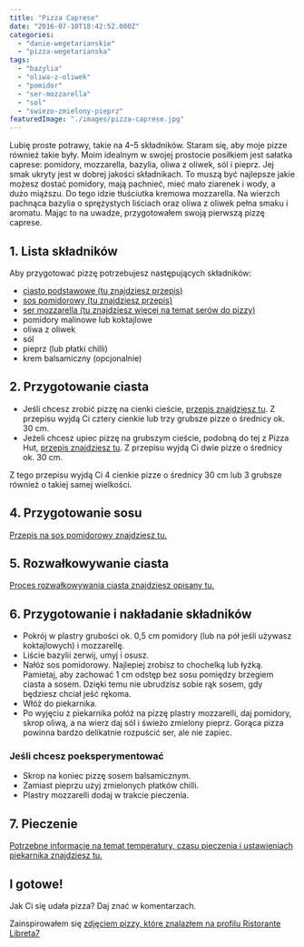 ```yaml
---
title: "Pizza Caprese"
date: "2016-07-10T18:42:52.000Z"
categories: 
  - "danie-wegetarianskie"
  - "pizza-wegetarianska"
tags: 
  - "bazylia"
  - "oliwa-z-oliwek"
  - "pomidor"
  - "ser-mozzarella"
  - "sol"
  - "swiezo-zmielony-pieprz"
featuredImage: "./images/pizza-caprese.jpg"
---
```


Lubię proste potrawy, takie na 4–5 składników. Staram się, aby moje pizze również takie były. Moim idealnym w swojej prostocie posiłkiem jest sałatka caprese: pomidory, mozzarella, bazylia, oliwa z oliwek, sól i pieprz. Jej smak ukryty jest w dobrej jakości składnikach. To muszą być najlepsze jakie możesz dostać pomidory, mają pachnieć, mieć mało ziarenek i wody, a dużo miąższu. Do tego idzie tłuściutka kremowa mozzarella. Na wierzch pachnąca bazylia o sprężystych liściach oraz oliwa z oliwek pełna smaku i aromatu. Mając to na uwadze, przygotowałem swoją pierwszą pizzę caprese.

## 1\. Lista składników

Aby przygotować pizzę potrzebujesz następujących składników:

- <a href="/przepis-na-ciasto-na-pizze/" title="Przepis na ciasto podstawowe">ciasto podstawowe (tu znajdziesz przepis)</a>
- <a href="/sos-pomidorowy/" title="Przepis na sos pomidorowy">sos pomidorowy (tu znajdziesz przepis)</a>
- <a href="/jaki-ser-wybrac-do-pizzy/" title="Ser do pizzy">ser mozzarella (tu znajdziesz więcej na temat serów do pizzy)</a>
- pomidory malinowe lub koktajlowe
- oliwa z oliwek
- sól
- pieprz (lub płatki chilli)
- krem balsamiczny (opcjonalnie)

## 2\. Przygotowanie ciasta

- Jeśli chcesz zrobić pizzę na cienki cieście, <a href="/przepis-na-ciasto-na-pizze/" title="Przepis na ciasto podstawowe">przepis znajdziesz tu</a>. Z przepisu wyjdą Ci cztery cienkie lub trzy grubsze pizze o średnicy ok. 30 cm.
- Jeżeli chcesz upiec pizzę na grubszym cieście, podobną do tej z Pizza Hut, <a href="/jak-zrobic-ciasto-na-pizze-jak-w-pizza-hut/" title="Przepis na pizzę na grubym cieście">przepis znajdziesz tu</a>. Z przepisu wyjdą Ci dwie pizze o średnicy ok. 30 cm.

Z tego przepisu wyjdą Ci 4 cienkie pizze o średnicy 30 cm lub 3 grubsze również o takiej samej wielkości.

## 4\. Przygotowanie sosu

<a href="/sos-pomidorowy/" title="Przepis na sos pomidorowy">Przepis na sos pomidorowy znajdziesz tu.</a>

## 5\. Rozwałkowywanie ciasta

<a href="/jak-walkowac-ciasto-pizzy/" title="Rozwałkowywanie ciasta">Proces rozwałkowywania ciasta znajdziesz opisany tu.</a>

## 6\. Przygotowanie i nakładanie składników

- Pokrój w plastry grubości ok. 0,5 cm pomidory (lub na pół jeśli używasz koktajlowych) i mozzarellę.
- Liście bazylii zerwij, umyj i osusz.
- Nałóż sos pomidorowy. Najlepiej zrobisz to chochelką lub łyżką. Pamietaj, aby zachować 1 cm odstęp bez sosu pomiędzy brzegiem ciasta a sosem. Dzięki temu nie ubrudzisz sobie rąk sosem, gdy będziesz chciał jeść rękoma.
- Włóż do piekarnika.
- Po wyjęciu z piekarnika połóż na pizzę plastry mozzarelli, daj pomidory, skrop oliwą, a na wierz daj sól i świeżo zmielony pieprz. Gorąca pizza powinna bardzo delikatnie rozpuścić ser, ale nie zapiec.

### Jeśli chcesz poeksperymentować

- Skrop na koniec pizzę sosem balsamicznym.
- Zamiast pieprzu użyj zmielonych płatków chilli.
- Plastry mozzarelli dodaj w trakcie pieczenia.

## 7\. Pieczenie

<a href="/jak-ustawic-piekarnik-pieczenia-pizzy/" title="Jak ustawić piekarnik do pieczenia pizzy">Potrzebne informacje na temat temperatury, czasu pieczenia i ustawieniach piekarnika znajdziesz tu.</a>

## I gotowe!

Jak Ci się udała pizza? Daj znać w komentarzach.

Zainspirowałem się [zdjęciem pizzy, które znalazłem na profilu Ristorante Libreta7](https://www.facebook.com/ristoranteliberta7/photos/pcb.1109172239161508/1109172125828186/?type=3)
